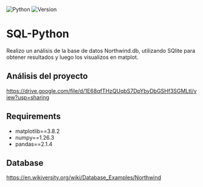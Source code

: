 ![Python](https://img.shields.io/badge/python-3.12.1-green.svg)
![Version](https://img.shields.io/badge/SQLite-orange.svg)

# SQL-Python
Realizo un análisis de la base de datos Northwind.db, utilizando SQlite para obtener resultados y luego los visualizos en matplot.

## Análisis del proyecto
https://drive.google.com/file/d/1E68qfTHzQUqbS7DpYbyDbGSHf3SGMLtI/view?usp=sharing

## Requirements

- matplotlib==3.8.2
- numpy==1.26.3
- pandas==2.1.4

## Database
https://en.wikiversity.org/wiki/Database_Examples/Northwind



